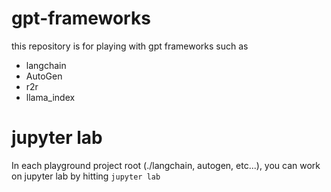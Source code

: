 # gpt-frameworks

this repository is for playing with gpt frameworks such as
- langchain
- AutoGen
- r2r
- llama_index

# jupyter lab

In each playground project root (./langchain, autogen, etc...),
you can work on jupyter lab by hitting `jupyter lab`
